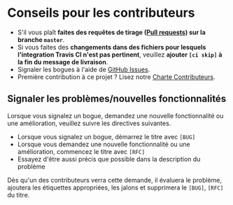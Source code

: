 # Conseils pour les contributeurs

- S'il vous plaît **faites des requêtes de tirage ([Pull requests]) sur la branche `master`**.
- Si vous faites des **changements dans des fichiers pour lesquels l'integration Travis CI n'est pas pertinent**,
  veuillez **ajouter `[ci skip]` à la fin du message de livraison**.
- Signaler les bogues à l'aide de [GitHub Issues].
- Première contribution à ce projet ? Lisez notre [Charte Contributeurs].

## Signaler les problèmes/nouvelles fonctionnalités

Lorsque vous signalez un bogue, demandez une nouvelle fonctionnalité ou une amélioration, veuillez suivre les directives suivantes.

- Lorsque vous signalez un bogue, démarrez le titre avec `[BUG]`
- Lorsque vous demandez une nouvelle fonctionnalité ou une amélioration, commencez le titre avec `[RFC]`
- Essayez d'être aussi précis que possible dans la description du problème

Dès qu'un des contributeurs verra cette demande, il évaluera le problème, ajoutera les étiquettes appropriées, les jalons et supprimera le `[BUG]`, `[RFC]` du titre.

[github issues]: https://github.com/deild/photography-gear/issues
[pull requests]: https://github.com/deild/photography-gear/pulls
[charte contributeurs]: https://github.com/deild/photography-gear/blob/master/CODE_OF_CONDUCT.md
